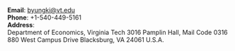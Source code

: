 __Email__: [byungki@vt.edu](byungki@vt.edu)  
__Phone__: +1-540-449-5161  
__Address__:  
Department of Economics, Virginia Tech
3016 Pamplin Hall, Mail Code 0316
880 West Campus Drive
Blacksburg, VA 24061
U.S.A.  


